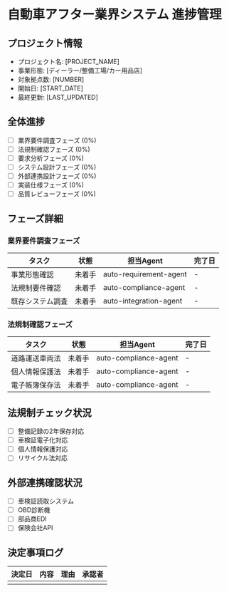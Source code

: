 # 自動車アフター業界システム 進捗管理

## プロジェクト情報
- プロジェクト名: [PROJECT_NAME]
- 事業形態: [ディーラー/整備工場/カー用品店]
- 対象拠点数: [NUMBER]
- 開始日: [START_DATE]
- 最終更新: [LAST_UPDATED]

## 全体進捗
- [ ] 業界要件調査フェーズ (0%)
- [ ] 法規制確認フェーズ (0%)
- [ ] 要求分析フェーズ (0%)
- [ ] システム設計フェーズ (0%)
- [ ] 外部連携設計フェーズ (0%)
- [ ] 実装仕様フェーズ (0%)
- [ ] 品質レビューフェーズ (0%)

## フェーズ詳細

### 業界要件調査フェーズ
| タスク | 状態 | 担当Agent | 完了日 |
|--------|------|-----------|--------|
| 事業形態確認 | 未着手 | auto-requirement-agent | - |
| 法規制要件確認 | 未着手 | auto-compliance-agent | - |
| 既存システム調査 | 未着手 | auto-integration-agent | - |

### 法規制確認フェーズ
| タスク | 状態 | 担当Agent | 完了日 |
|--------|------|-----------|--------|
| 道路運送車両法 | 未着手 | auto-compliance-agent | - |
| 個人情報保護法 | 未着手 | auto-compliance-agent | - |
| 電子帳簿保存法 | 未着手 | auto-compliance-agent | - |

## 法規制チェック状況
- [ ] 整備記録の2年保存対応
- [ ] 車検証電子化対応
- [ ] 個人情報保護対応
- [ ] リサイクル法対応

## 外部連携確認状況
- [ ] 車検証読取システム
- [ ] OBD診断機
- [ ] 部品商EDI
- [ ] 保険会社API

## 決定事項ログ
| 決定日 | 内容 | 理由 | 承認者 |
|--------|------|------|--------|
| | | | |